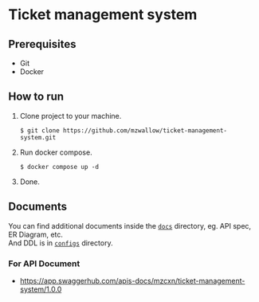 # Ticket management system

## Prerequisites
* Git
* Docker

## How to run
1. Clone project to your machine.
    ```
    $ git clone https://github.com/mzwallow/ticket-management-system.git
    ```
2. Run docker compose.
    ```
    $ docker compose up -d
    ```
3. Done.

## Documents
You can find additional documents inside the [`docs`](docs/) directory, eg. API spec, ER Diagram, etc. <br>
And DDL is in [`configs`](configs/) directory.

### For API Document
* https://app.swaggerhub.com/apis-docs/mzcxn/ticket-management-system/1.0.0